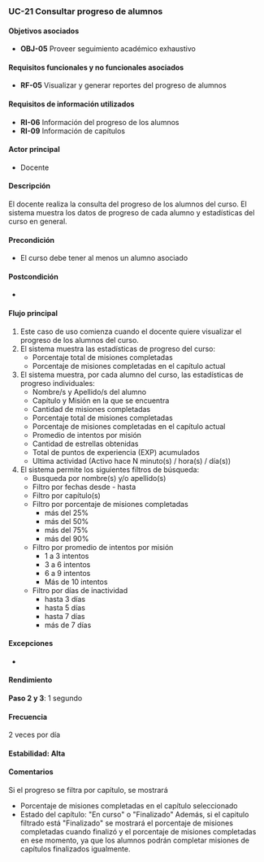 ### UC-21 Consultar progreso de alumnos

#### Objetivos asociados

- **OBJ-05** Proveer seguimiento académico exhaustivo

#### Requisitos funcionales y no funcionales asociados

- **RF-05** Visualizar y generar reportes del progreso de alumnos

#### Requisitos de información utilizados

- **RI-06** Información del progreso de los alumnos
- **RI-09** Información de capítulos

#### Actor principal

- Docente

#### Descripción

El docente realiza la consulta del progreso de los alumnos del curso. El sistema muestra los datos de progreso de cada alumno y estadísticas del curso en general.

#### Precondición

- El curso debe tener al menos un alumno asociado

#### Postcondición

-

#### Flujo principal

1. Este caso de uso comienza cuando el docente quiere visualizar el progreso de los alumnos del curso.
2. El sistema muestra las estadísticas de progreso del curso:
   - Porcentaje total de misiones completadas
   - Porcentaje de misiones completadas en el capítulo actual
3. El sistema muestra, por cada alumno del curso, las estadísticas de progreso individuales:
   - Nombre/s y Apellido/s del alumno
   - Capítulo y Misión en la que se encuentra
   - Cantidad de misiones completadas
   - Porcentaje total de misiones completadas
   - Porcentaje de misiones completadas en el capítulo actual
   - Promedio de intentos por misión
   - Cantidad de estrellas obtenidas
   - Total de puntos de experiencia (EXP) acumulados
   - Ultima actividad (Activo hace N minuto(s) / hora(s) / día(s))
4. El sistema permite los siguientes filtros de búsqueda:
   - Busqueda por nombre(s) y/o apellido(s)
   - Filtro por fechas desde - hasta
   - Filtro por capítulo(s)
   - Filtro por porcentaje de misiones completadas
     - más del 25%
     - más del 50%
     - más del 75%
     - más del 90%
   - Filtro por promedio de intentos por misión
     - 1 a 3 intentos
     - 3 a 6 intentos
     - 6 a 9 intentos
     - Más de 10 intentos
   - Filtro por días de inactividad
     - hasta 3 días
     - hasta 5 días
     - hasta 7 días
     - más de 7 días

#### Excepciones

-

#### Rendimiento

**Paso 2 y 3**: 1 segundo

#### Frecuencia

2 veces por día

#### Estabilidad: Alta

#### Comentarios

Si el progreso se filtra por capítulo, se mostrará

- Porcentaje de misiones completadas en el capítulo seleccionado
- Estado del capítulo: "En curso" o "Finalizado"
  Además, si el capitulo filtrado está "Finalizado" se mostrará el porcentaje de misiones completadas cuando finalizó y el porcentaje de misiones completadas en ese momento, ya que los alumnos podrán completar misiones de capítulos finalizados igualmente.
